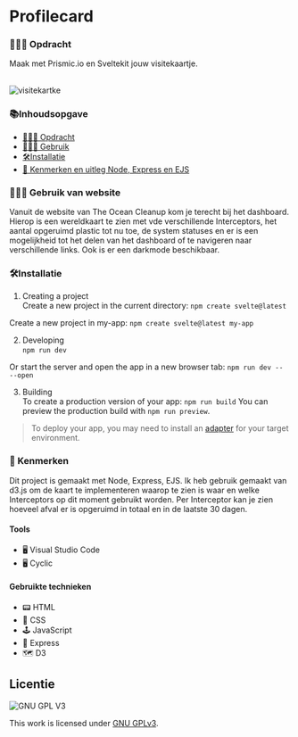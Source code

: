 # Profilecard

<h3 id="#Opdracht"> 👨🏼‍💼 Opdracht</h3>
Maak met Prismic.io en Sveltekit jouw visitekaartje.

<br>
<br>

![visitekartke](https://github.com/sannevanseeventer/your-tribe-for-life-profile-card/assets/112857444/370473d1-b408-44db-b7a7-53cc17bbd39d)

<h3>📚Inhoudsopgave</h3>
<ul>
<li><a href="#Opdracht"> 👨🏼‍💼 Opdracht</a></li> 
<li><a href="#Gebruik"> 👩🏽‍💻 Gebruik </a></li>  
 <li><a href="#Installatie"> 🛠Installatie </a></li>
<li><a href="#Kenmerken"> 📱 Kenmerken en uitleg Node, Express en EJS</a></li> 
</ul>
   
<h3 id="#Gebruik"> 👩🏽‍💻 Gebruik van website</h3>
Vanuit de website van The Ocean Cleanup kom je terecht bij het dashboard. Hierop is een wereldkaart te zien met vde verschillende Interceptors, het aantal opgeruimd plastic tot nu toe, de system statuses en er is een mogelijkheid tot het delen van het dashboard of te navigeren naar verschillende links. Ook is er een darkmode beschikbaar. 

<h3 id="Installatie"> 🛠Installatie</h3>

1. Creating a project <br>
Create a new project in the current directory:
```npm create svelte@latest```

Create a new project in my-app:
```npm create svelte@latest my-app```

2. Developing <br>
```npm run dev```

Or start the server and open the app in a new browser tab:
```npm run dev -- --open```

3. Building <br>
To create a production version of your app:
```npm run build```
You can preview the production build with `npm run preview`.
> To deploy your app, you may need to install an [adapter](https://kit.svelte.dev/docs/adapters) for your target environment.

        
<h3 id="#Kenmerken"> 📱 Kenmerken</h3>
Dit project is gemaakt met Node, Express, EJS. Ik heb gebruik gemaakt van d3.js om de kaart te implementeren waarop te zien is waar en welke Interceptors op dit moment gebruikt worden. Per Interceptor kan je zien hoeveel afval er is opgeruimd in totaal en in de laatste 30 dagen.

<h4>Tools</h4>
<ul>
        <li> 🖥️ Visual Studio Code</li>
        <li> 🖥️ Cyclic </li>
</ul>

<h4>Gebruikte technieken</h4>
<ul>
<li>📟 HTML</li>
        <li>🎨 CSS</li>
        <li>🕹️ JavaScript</li>
 <li> 🚃 Express </li>
 <li> 🗺 D3 </li>
  </ul>      

## Licentie

![GNU GPL V3](https://www.gnu.org/graphics/gplv3-127x51.png)

This work is licensed under [GNU GPLv3](./LICENSE).


